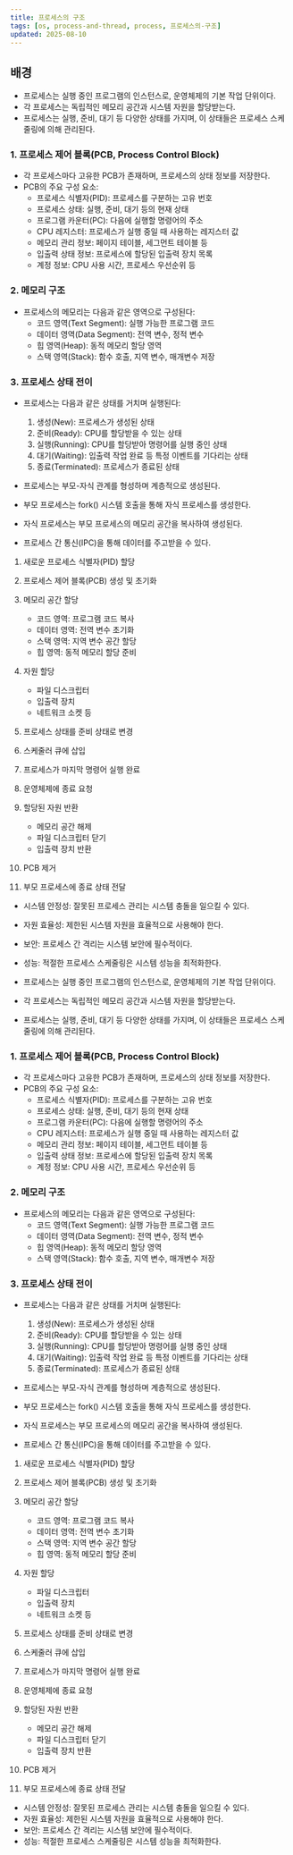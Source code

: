 ```yaml
---
title: 프로세스의 구조
tags: [os, process-and-thread, process, 프로세스의-구조]
updated: 2025-08-10
---
```


## 배경

- 프로세스는 실행 중인 프로그램의 인스턴스로, 운영체제의 기본 작업 단위이다.
- 각 프로세스는 독립적인 메모리 공간과 시스템 자원을 할당받는다.
- 프로세스는 실행, 준비, 대기 등 다양한 상태를 가지며, 이 상태들은 프로세스 스케줄링에 의해 관리된다.


### 1. 프로세스 제어 블록(PCB, Process Control Block)
- 각 프로세스마다 고유한 PCB가 존재하며, 프로세스의 상태 정보를 저장한다.
- PCB의 주요 구성 요소:
  - 프로세스 식별자(PID): 프로세스를 구분하는 고유 번호
  - 프로세스 상태: 실행, 준비, 대기 등의 현재 상태
  - 프로그램 카운터(PC): 다음에 실행할 명령어의 주소
  - CPU 레지스터: 프로세스가 실행 중일 때 사용하는 레지스터 값
  - 메모리 관리 정보: 페이지 테이블, 세그먼트 테이블 등
  - 입출력 상태 정보: 프로세스에 할당된 입출력 장치 목록
  - 계정 정보: CPU 사용 시간, 프로세스 우선순위 등

### 2. 메모리 구조
- 프로세스의 메모리는 다음과 같은 영역으로 구성된다:
  - 코드 영역(Text Segment): 실행 가능한 프로그램 코드
  - 데이터 영역(Data Segment): 전역 변수, 정적 변수
  - 힙 영역(Heap): 동적 메모리 할당 영역
  - 스택 영역(Stack): 함수 호출, 지역 변수, 매개변수 저장

### 3. 프로세스 상태 전이
- 프로세스는 다음과 같은 상태를 거치며 실행된다:
  1. 생성(New): 프로세스가 생성된 상태
  2. 준비(Ready): CPU를 할당받을 수 있는 상태
  3. 실행(Running): CPU를 할당받아 명령어를 실행 중인 상태
  4. 대기(Waiting): 입출력 작업 완료 등 특정 이벤트를 기다리는 상태
  5. 종료(Terminated): 프로세스가 종료된 상태

- 프로세스는 부모-자식 관계를 형성하며 계층적으로 생성된다.
- 부모 프로세스는 fork() 시스템 호출을 통해 자식 프로세스를 생성한다.
- 자식 프로세스는 부모 프로세스의 메모리 공간을 복사하여 생성된다.
- 프로세스 간 통신(IPC)을 통해 데이터를 주고받을 수 있다.

1. 새로운 프로세스 식별자(PID) 할당
2. 프로세스 제어 블록(PCB) 생성 및 초기화
3. 메모리 공간 할당
   - 코드 영역: 프로그램 코드 복사
   - 데이터 영역: 전역 변수 초기화
   - 스택 영역: 지역 변수 공간 할당
   - 힙 영역: 동적 메모리 할당 준비
4. 자원 할당
   - 파일 디스크립터
   - 입출력 장치
   - 네트워크 소켓 등
5. 프로세스 상태를 준비 상태로 변경
6. 스케줄러 큐에 삽입

1. 프로세스가 마지막 명령어 실행 완료
2. 운영체제에 종료 요청
3. 할당된 자원 반환
   - 메모리 공간 해제
   - 파일 디스크립터 닫기
   - 입출력 장치 반환
4. PCB 제거
5. 부모 프로세스에 종료 상태 전달

- 시스템 안정성: 잘못된 프로세스 관리는 시스템 충돌을 일으킬 수 있다.
- 자원 효율성: 제한된 시스템 자원을 효율적으로 사용해야 한다.
- 보안: 프로세스 간 격리는 시스템 보안에 필수적이다.
- 성능: 적절한 프로세스 스케줄링은 시스템 성능을 최적화한다.






- 프로세스는 실행 중인 프로그램의 인스턴스로, 운영체제의 기본 작업 단위이다.
- 각 프로세스는 독립적인 메모리 공간과 시스템 자원을 할당받는다.
- 프로세스는 실행, 준비, 대기 등 다양한 상태를 가지며, 이 상태들은 프로세스 스케줄링에 의해 관리된다.


### 1. 프로세스 제어 블록(PCB, Process Control Block)
- 각 프로세스마다 고유한 PCB가 존재하며, 프로세스의 상태 정보를 저장한다.
- PCB의 주요 구성 요소:
  - 프로세스 식별자(PID): 프로세스를 구분하는 고유 번호
  - 프로세스 상태: 실행, 준비, 대기 등의 현재 상태
  - 프로그램 카운터(PC): 다음에 실행할 명령어의 주소
  - CPU 레지스터: 프로세스가 실행 중일 때 사용하는 레지스터 값
  - 메모리 관리 정보: 페이지 테이블, 세그먼트 테이블 등
  - 입출력 상태 정보: 프로세스에 할당된 입출력 장치 목록
  - 계정 정보: CPU 사용 시간, 프로세스 우선순위 등

### 2. 메모리 구조
- 프로세스의 메모리는 다음과 같은 영역으로 구성된다:
  - 코드 영역(Text Segment): 실행 가능한 프로그램 코드
  - 데이터 영역(Data Segment): 전역 변수, 정적 변수
  - 힙 영역(Heap): 동적 메모리 할당 영역
  - 스택 영역(Stack): 함수 호출, 지역 변수, 매개변수 저장

### 3. 프로세스 상태 전이
- 프로세스는 다음과 같은 상태를 거치며 실행된다:
  1. 생성(New): 프로세스가 생성된 상태
  2. 준비(Ready): CPU를 할당받을 수 있는 상태
  3. 실행(Running): CPU를 할당받아 명령어를 실행 중인 상태
  4. 대기(Waiting): 입출력 작업 완료 등 특정 이벤트를 기다리는 상태
  5. 종료(Terminated): 프로세스가 종료된 상태

- 프로세스는 부모-자식 관계를 형성하며 계층적으로 생성된다.
- 부모 프로세스는 fork() 시스템 호출을 통해 자식 프로세스를 생성한다.
- 자식 프로세스는 부모 프로세스의 메모리 공간을 복사하여 생성된다.
- 프로세스 간 통신(IPC)을 통해 데이터를 주고받을 수 있다.

1. 새로운 프로세스 식별자(PID) 할당
2. 프로세스 제어 블록(PCB) 생성 및 초기화
3. 메모리 공간 할당
   - 코드 영역: 프로그램 코드 복사
   - 데이터 영역: 전역 변수 초기화
   - 스택 영역: 지역 변수 공간 할당
   - 힙 영역: 동적 메모리 할당 준비
4. 자원 할당
   - 파일 디스크립터
   - 입출력 장치
   - 네트워크 소켓 등
5. 프로세스 상태를 준비 상태로 변경
6. 스케줄러 큐에 삽입

1. 프로세스가 마지막 명령어 실행 완료
2. 운영체제에 종료 요청
3. 할당된 자원 반환
   - 메모리 공간 해제
   - 파일 디스크립터 닫기
   - 입출력 장치 반환
4. PCB 제거
5. 부모 프로세스에 종료 상태 전달

- 시스템 안정성: 잘못된 프로세스 관리는 시스템 충돌을 일으킬 수 있다.
- 자원 효율성: 제한된 시스템 자원을 효율적으로 사용해야 한다.
- 보안: 프로세스 간 격리는 시스템 보안에 필수적이다.
- 성능: 적절한 프로세스 스케줄링은 시스템 성능을 최적화한다.










